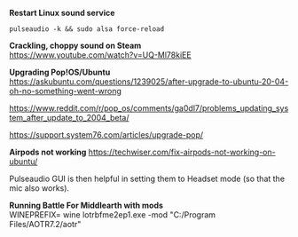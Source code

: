 **Restart Linux sound service**

`pulseaudio -k && sudo alsa force-reload`

**Crackling, choppy sound on Steam**  
https://www.youtube.com/watch?v=UQ-Ml78kiEE

**Upgrading Pop!OS/Ubuntu**  
https://askubuntu.com/questions/1239025/after-upgrade-to-ubuntu-20-04-oh-no-something-went-wrong

https://www.reddit.com/r/pop_os/comments/ga0dl7/problems_updating_system_after_update_to_2004_beta/

https://support.system76.com/articles/upgrade-pop/

**Airpods not working**
https://techwiser.com/fix-airpods-not-working-on-ubuntu/  

Pulseaudio GUI is then helpful in setting them to Headset mode (so that the mic also works).  

**Running Battle For Middlearth with mods**  
WINEPREFIX=<whichever version of Windows emulator on your machine you want to use> wine lotrbfme2ep1.exe -mod "C:/Program Files/AOTR7.2/aotr"


